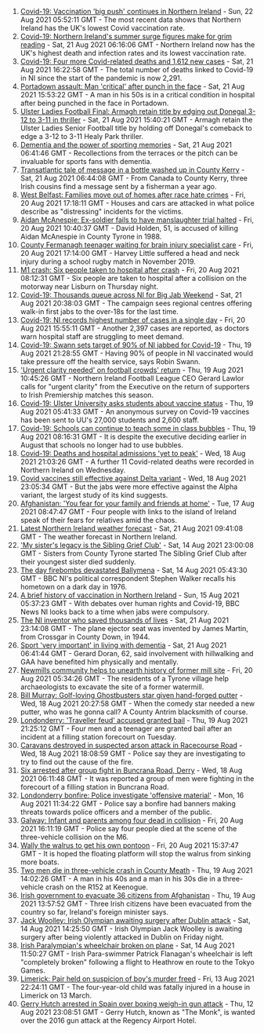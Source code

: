 1. [Covid-19: Vaccination 'big push' continues in Northern Ireland](https://www.bbc.co.uk/news/uk-northern-ireland-58294894) - Sun, 22 Aug 2021 05:52:11 GMT - The most recent data shows that Northern Ireland has the UK's lowest Covid vaccination rate.
2. [Covid-19: Northern Ireland's summer surge figures make for grim reading](https://www.bbc.co.uk/news/uk-northern-ireland-58286351) - Sat, 21 Aug 2021 06:16:06 GMT - Northern Ireland now has the UK's highest death and infection rates and its lowest vaccination rate.
3. [Covid-19: Four more Covid-related deaths and 1,612 new cases](https://www.bbc.co.uk/news/uk-northern-ireland-58292497) - Sat, 21 Aug 2021 16:22:58 GMT - The total number of deaths linked to Covid-19 in NI since the start of the pandemic is now 2,291.
4. [Portadown assault: Man 'critical' after punch in the face](https://www.bbc.co.uk/news/uk-northern-ireland-58292496) - Sat, 21 Aug 2021 15:53:22 GMT - A man in his 50s is in a critical condition in hospital after being punched in the face in Portadown.
5. [Ulster Ladies Football Final: Armagh retain title by edging out Donegal 3-12 to 3-11 in thriller](https://www.bbc.co.uk/sport/gaelic-games/58293922) - Sat, 21 Aug 2021 15:40:21 GMT - Armagh retain the Ulster Ladies Senior Football title by holding off Donegal's comeback to edge a 3-12 to 3-11 Healy Park thriller.
6. [Dementia and the power of sporting memories](https://www.bbc.co.uk/news/uk-northern-ireland-57667387) - Sat, 21 Aug 2021 06:41:46 GMT - Recollections from the terraces or the pitch can be invaluable for sports fans with dementia.
7. [Transatlantic tale of message in a bottle washed up in County Kerry](https://www.bbc.co.uk/news/uk-northern-ireland-58281557) - Sat, 21 Aug 2021 06:44:08 GMT - From Canada to County Kerry, three Irish cousins find a message sent by a fisherman a year ago.
8. [West Belfast: Families move out of homes after race hate crimes](https://www.bbc.co.uk/news/uk-northern-ireland-58281784) - Fri, 20 Aug 2021 17:18:11 GMT - Houses and cars are attacked in what police describe as "distressing" incidents for the victims.
9. [Aidan McAnespie: Ex-soldier fails to have manslaughter trial halted](https://www.bbc.co.uk/news/uk-northern-ireland-58281782) - Fri, 20 Aug 2021 10:40:37 GMT - David Holden, 51, is accused of killing Aidan McAnespie in County Tyrone in 1988.
10. [County Fermanagh teenager waiting for brain injury specialist care](https://www.bbc.co.uk/news/uk-northern-ireland-58284637) - Fri, 20 Aug 2021 17:14:00 GMT - Harvey Little suffered a head and neck injury during a school rugby match in November 2019.
11. [M1 crash: Six people taken to hospital after crash](https://www.bbc.co.uk/news/uk-northern-ireland-58275300) - Fri, 20 Aug 2021 08:12:31 GMT - Six people are taken to hospital after a collision on the motorway near Lisburn on Thursday night.
12. [Covid-19: Thousands queue across NI for Big Jab Weekend](https://www.bbc.co.uk/news/uk-northern-ireland-58256976) - Sat, 21 Aug 2021 20:38:03 GMT - The campaign sees regional centres offering walk-in first jabs to the over-18s for the last time.
13. [Covid-19: NI records highest number of cases in a single day](https://www.bbc.co.uk/news/uk-northern-ireland-58278998) - Fri, 20 Aug 2021 15:55:11 GMT - Another 2,397 cases are reported, as doctors warn hospital staff are struggling to meet demand.
14. [Covid-19: Swann sets target of 90% of NI jabbed for Covid-19](https://www.bbc.co.uk/news/uk-northern-ireland-58269477) - Thu, 19 Aug 2021 21:28:55 GMT - Having 90% of people in NI vaccinated would take pressure off the health service, says Robin Swann.
15. ['Urgent clarity needed' on football crowds' return](https://www.bbc.co.uk/sport/football/58267160) - Thu, 19 Aug 2021 10:45:26 GMT - Northern Ireland Football League CEO Gerard Lawlor calls for "urgent clarity" from the Executive on the return of supporters to Irish Premiership matches this season.
16. [Covid-19: Ulster University asks students about vaccine status](https://www.bbc.co.uk/news/uk-northern-ireland-58261413) - Thu, 19 Aug 2021 05:41:33 GMT - An anonymous survey on Covid-19 vaccines has been sent to UU's 27,000 students and 2,600 staff.
17. [Covid-19: Schools can continue to teach some in class bubbles](https://www.bbc.co.uk/news/uk-northern-ireland-58262835) - Thu, 19 Aug 2021 08:16:31 GMT - It is despite the executive deciding earlier in August that schools no longer had to use bubbles.
18. [Covid-19: Deaths and hospital admissions 'yet to peak'](https://www.bbc.co.uk/news/uk-northern-ireland-58262657) - Wed, 18 Aug 2021 21:03:26 GMT - A further 11 Covid-related deaths were recorded in Northern Ireland on Wednesday.
19. [Covid vaccines still effective against Delta variant](https://www.bbc.co.uk/news/health-58257863) - Wed, 18 Aug 2021 23:05:34 GMT - But the jabs were more effective against the Alpha variant, the largest study of its kind suggests.
20. [Afghanistan: 'You fear for your family and friends at home'](https://www.bbc.co.uk/news/uk-northern-ireland-58241343) - Tue, 17 Aug 2021 08:47:47 GMT - Four people with links to the island of Ireland speak of their fears for relatives amid the chaos.
21. [Latest Northern Ireland weather forecast](https://www.bbc.co.uk/news/uk-northern-ireland-26018439) - Sat, 21 Aug 2021 09:41:08 GMT - The weather forecast in Northern Ireland.
22. ['My sister's legacy is the Sibling Grief Club'](https://www.bbc.co.uk/news/uk-northern-ireland-58175239) - Sat, 14 Aug 2021 23:00:08 GMT - Sisters from County Tyrone started The Sibling Grief Club after their youngest sister died suddenly.
23. [The day firebombs devastated Ballymena](https://www.bbc.co.uk/news/uk-northern-ireland-58171539) - Sat, 14 Aug 2021 05:43:30 GMT - BBC NI's political correspondent Stephen Walker recalls his hometown on a dark day in 1976.
24. [A brief history of vaccination in Northern Ireland](https://www.bbc.co.uk/news/uk-northern-ireland-58086919) - Sun, 15 Aug 2021 05:37:23 GMT - With debates over human rights and Covid-19, BBC News NI looks back to a time when jabs were compulsory.
25. [The NI inventor who saved thousands of lives](https://www.bbc.co.uk/news/uk-northern-ireland-58274204) - Sat, 21 Aug 2021 23:14:08 GMT - The plane ejector seat was invented by James Martin, from Crossgar in County Down, in 1944.
26. [Sport 'very important' in living with dementia](https://www.bbc.co.uk/news/uk-northern-ireland-58279336) - Sat, 21 Aug 2021 06:41:44 GMT - Gerard Doran, 62, said involvement with hillwalking and GAA have benefited him physically and mentally.
27. [Newmills community helps to unearth history of former mill site](https://www.bbc.co.uk/news/uk-northern-ireland-58276011) - Fri, 20 Aug 2021 05:34:26 GMT - The residents of a Tyrone village help archaeologists to excavate the site of a former watermill.
28. [Bill Murray: Golf-loving Ghostbusters star given hand-forged putter](https://www.bbc.co.uk/news/uk-northern-ireland-58263907) - Wed, 18 Aug 2021 20:27:58 GMT - When the comedy star needed a new putter, who was he gonna call? A County Antrim blacksmith of course.
29. [Londonderry: 'Traveller feud' accused granted bail](https://www.bbc.co.uk/news/uk-northern-ireland-foyle-west-58273879) - Thu, 19 Aug 2021 21:25:12 GMT - Four men and a teenager are granted bail after an incident at a filling station forecourt on Tuesday.
30. [Caravans destroyed in suspected arson attack in Racecourse Road](https://www.bbc.co.uk/news/uk-northern-ireland-foyle-west-58262052) - Wed, 18 Aug 2021 18:08:59 GMT - Police say they are investigating to try to find out the cause of the fire.
31. [Six arrested after group fight in Buncrana Road, Derry](https://www.bbc.co.uk/news/uk-northern-ireland-foyle-west-58249077) - Wed, 18 Aug 2021 06:11:48 GMT - It was reported a group of men were fighting in the forecourt of a filling station in Buncrana Road.
32. [Londonderry bonfire: Police investigate 'offensive material'](https://www.bbc.co.uk/news/uk-northern-ireland-foyle-west-58228130) - Mon, 16 Aug 2021 11:34:22 GMT - Police say a bonfire had banners making threats towards police officers and a member of the public.
33. [Galway: Infant and parents among four dead in collision](https://www.bbc.co.uk/news/world-europe-58279482) - Fri, 20 Aug 2021 16:11:19 GMT - Police say four people died at the scene of the three-vehicle collision on the M6.
34. [Wally the walrus to get his own pontoon](https://www.bbc.co.uk/news/world-europe-58279480) - Fri, 20 Aug 2021 15:37:47 GMT - It is hoped the floating platform will stop the walrus from sinking more boats.
35. [Two men die in three-vehicle crash in County Meath](https://www.bbc.co.uk/news/world-europe-58272004) - Thu, 19 Aug 2021 14:02:26 GMT - A man in his 40s and a man in his 30s die in a three-vehicle crash on the R152 at Keenogue.
36. [Irish government to evacuate 36 citizens from Afghanistan](https://www.bbc.co.uk/news/world-europe-58269484) - Thu, 19 Aug 2021 13:57:52 GMT - Three Irish citizens have been evacuated from the country so far, Ireland's foreign minister says.
37. [Jack Woolley: Irish Olympian awaiting surgery after Dublin attack](https://www.bbc.co.uk/sport/taekwondo/58216169) - Sat, 14 Aug 2021 14:25:50 GMT - Irish Olympian Jack Woolley is awaiting surgery after being violently attacked in Dublin on Friday night.
38. [Irish Paralympian's wheelchair broken on plane](https://www.bbc.co.uk/sport/disability-sport/58214675) - Sat, 14 Aug 2021 11:50:27 GMT - Irish Para-swimmer Patrick Flanagan's wheelchair is left "completely broken" following a flight to Heathrow en route to the Tokyo Games.
39. [Limerick: Pair held on suspicion of boy's murder freed](https://www.bbc.co.uk/news/world-europe-58205640) - Fri, 13 Aug 2021 22:24:11 GMT - The four-year-old child was fatally injured in a house in Limerick on 13 March.
40. [Gerry Hutch arrested in Spain over boxing weigh-in gun attack](https://www.bbc.co.uk/news/world-europe-58195768) - Thu, 12 Aug 2021 23:08:51 GMT - Gerry Hutch, known as "The Monk", is wanted over the 2016 gun attack at the Regency Airport Hotel.
